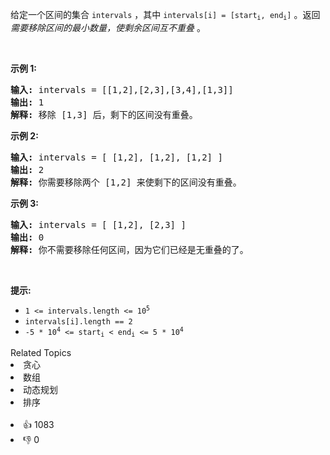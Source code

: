 <p>给定一个区间的集合&nbsp;<code>intervals</code>&nbsp;，其中 <code>intervals[i] = [start<sub>i</sub>, end<sub>i</sub>]</code>&nbsp;。返回 <em>需要移除区间的最小数量，使剩余区间互不重叠&nbsp;</em>。</p>

<p>&nbsp;</p>

<p><strong>示例 1:</strong></p>

<pre>
<strong>输入:</strong> intervals = [[1,2],[2,3],[3,4],[1,3]]
<strong>输出:</strong> 1
<strong>解释:</strong> 移除 [1,3] 后，剩下的区间没有重叠。
</pre>

<p><strong>示例 2:</strong></p>

<pre>
<strong>输入:</strong> intervals = [ [1,2], [1,2], [1,2] ]
<strong>输出:</strong> 2
<strong>解释:</strong> 你需要移除两个 [1,2] 来使剩下的区间没有重叠。
</pre>

<p><strong>示例 3:</strong></p>

<pre>
<strong>输入:</strong> intervals = [ [1,2], [2,3] ]
<strong>输出:</strong> 0
<strong>解释:</strong> 你不需要移除任何区间，因为它们已经是无重叠的了。
</pre>

<p>&nbsp;</p>

<p><strong>提示:</strong></p>

<ul> 
 <li><code>1 &lt;= intervals.length &lt;= 10<sup>5</sup></code></li> 
 <li><code>intervals[i].length == 2</code></li> 
 <li><code>-5 * 10<sup>4</sup>&nbsp;&lt;= start<sub>i</sub>&nbsp;&lt; end<sub>i</sub>&nbsp;&lt;= 5 * 10<sup>4</sup></code></li> 
</ul>

<div><div>Related Topics</div><div><li>贪心</li><li>数组</li><li>动态规划</li><li>排序</li></div></div><br><div><li>👍 1083</li><li>👎 0</li></div>
